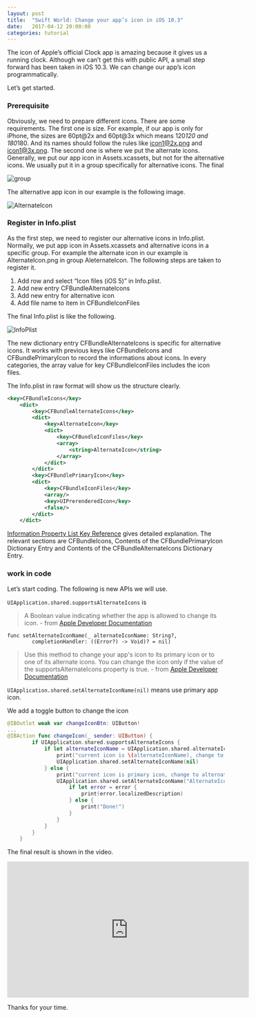 ```yaml
---
layout: post
title:  "Swift World: Change your app’s icon in iOS 10.3"
date:   2017-04-12 20:00:00
categories: tutorial
---
```


The icon of Apple’s official Clock app is amazing because it gives us a running clock. Although we can’t get this with public API, a small step forward has been taken in iOS 10.3. We can change our app’s icon programmatically.

Let’s get started.

### Prerequisite

Obviously, we need to prepare different icons. There are some requirements. The first one is size. For example, if our app is only for iPhone, the sizes are 60pt@2x and 60pt@3x which means 120*120 and 180*180. And its names should follow the rules like icon1@2x.png and icon1@3x.png. The second one is where we put the alternate icons. Generally, we put our app icon in Assets.xcassets, but not for the alternative icons. We usually put it in a group specifically for alternative icons. The final

![group](http://pengguo.xyz/resources/ChangeIcon1.png)

The alternative app icon in our example is the following image.

![AlternateIcon](http://pengguo.xyz/resources/AlternateIcon.png)

### Register in Info.plist

As the first step, we need to register our alternative icons in Info.plist. Normally, we put app icon in Assets.xcassets and alternative icons in a specific group. For example the alternate icon in our example is AlternateIcon.png in group AleternateIcon.  The following steps are taken to register it.

1. Add row and select “Icon files (iOS 5)” in Info.plist.
2. Add new entry CFBundleAlternateIcons
3. Add new entry for alternative icon
4. Add file name to item in CFBundleIconFiles

The final Info.plist is like the following.

![InfoPlist](http://pengguo.xyz/resources/InfoPlist.png)

The new dictionary entry CFBundleAlternateIcons is specific for alternative icons. It works with previous keys like CFBundleIcons and CFBundlePrimaryIcon to record the informations about icons. In every categories, the array value for key CFBundleIconFiles includes the icon files.

The Info.plist in raw format will show us the structure clearly.

```xml
<key>CFBundleIcons</key>
	<dict>
		<key>CFBundleAlternateIcons</key>
		<dict>
			<key>AlternateIcon</key>
			<dict>
				<key>CFBundleIconFiles</key>
				<array>
					<string>AlternateIcon</string>
				</array>
			</dict>
		</dict>
		<key>CFBundlePrimaryIcon</key>
		<dict>
			<key>CFBundleIconFiles</key>
			<array/>
			<key>UIPrerenderedIcon</key>
			<false/>
		</dict>
	</dict>
```


[Information Property List Key Reference](https://developer.apple.com/library/content/documentation/General/Reference/InfoPlistKeyReference/Articles/CoreFoundationKeys.html#//apple_ref/doc/uid/TP40009249-SW14) gives detailed explanation. The relevant sections are CFBundleIcons, Contents of the CFBundlePrimaryIcon Dictionary Entry and Contents of the CFBundleAlternateIcons Dictionary Entry.

### work in code

Let’s start coding. The following is new APIs we will use.

`UIApplication.shared.supportsAlternateIcons` is

> A Boolean value indicating whether the app is allowed to change its icon. - from [Apple Developer Documentation](https://developer.apple.com/reference/uikit/uiapplication/2806815-supportsalternateicons)

```
func setAlternateIconName(_ alternateIconName: String?,
        completionHandler: ((Error?) -> Void)? = nil)
```

> Use this method to change your app's icon to its primary icon or to one of its alternate icons. You can change the icon only if the value of the supportsAlternateIcons property is true. - from [Apple Developer Documentation](https://developer.apple.com/reference/uikit/uiapplication/2806818-setalternateiconname)

`UIApplication.shared.setAlternateIconName(nil)` means use primary app icon.

We add a toggle button to change the icon

```swift
@IBOutlet weak var changeIconBtn: UIButton!
...
@IBAction func changeIcon(_ sender: UIButton) {
        if UIApplication.shared.supportsAlternateIcons {
            if let alternateIconName = UIApplication.shared.alternateIconName {
                print("current icon is \(alternateIconName), change to primary icon")
                UIApplication.shared.setAlternateIconName(nil)
            } else {
                print("current icon is primary icon, change to alternative icon")
                UIApplication.shared.setAlternateIconName("AlternateIcon"){ error in
                    if let error = error {
                        print(error.localizedDescription)
                    } else {
                        print("Done!")
                    }
                }
            }
        }
    }
```

The final result is shown in the video.

<iframe width="560" height="315" src="https://www.youtube.com/embed/ZFjkLoM-vAw" frameborder="0" allowfullscreen></iframe>

Thanks for your time.
